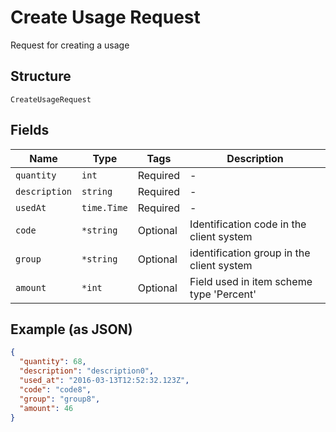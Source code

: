 
# Create Usage Request

Request for creating a usage

## Structure

`CreateUsageRequest`

## Fields

| Name | Type | Tags | Description |
|  --- | --- | --- | --- |
| `quantity` | `int` | Required | - |
| `description` | `string` | Required | - |
| `usedAt` | `time.Time` | Required | - |
| `code` | `*string` | Optional | Identification code in the client system |
| `group` | `*string` | Optional | identification group in the client system |
| `amount` | `*int` | Optional | Field used in item scheme type 'Percent' |

## Example (as JSON)

```json
{
  "quantity": 68,
  "description": "description0",
  "used_at": "2016-03-13T12:52:32.123Z",
  "code": "code8",
  "group": "group8",
  "amount": 46
}
```

